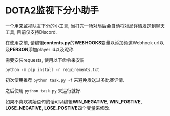 # DOTA2监视下分小助手

一个用来监视队友下分的小工具, 当打完一场对局后会自动将对局详情发送到聊天工具, 目前仅支持Discord.

在使用之前, 请编辑**contents.py**的**WEBHOOKS**变量以添加频道Webhook url以及**PERSON**添加player id以及昵称.

需要安装requests, 使用以下命令来安装

```
python -m pip install -r requirements.txt
```

初次使用推荐 `python task.py -f` 来避免发送过多比赛详情.

之后使用 `python task.py` 来运行就好.

如果不喜欢初始语句的话可以编辑**WIN_NEGATIVE, WIN_POSTIVE, LOSE_NEGATIVE, LOSE_POSTIVE**四个变量来修改.